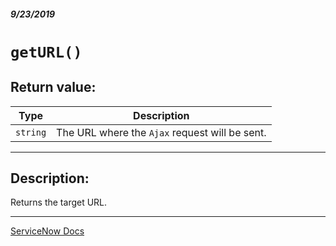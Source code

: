 ##### 9/23/2019
# `getURL()`

## Return value:
| Type | Description |
|---|---|
| `string` | The URL where the `Ajax` request will be sent. |

---

## Description:
Returns the target URL.

---

[ServiceNow Docs](https://developer.servicenow.com/app.do#!/api_doc?v=newyork&id=r_GLAXV3-getURL)